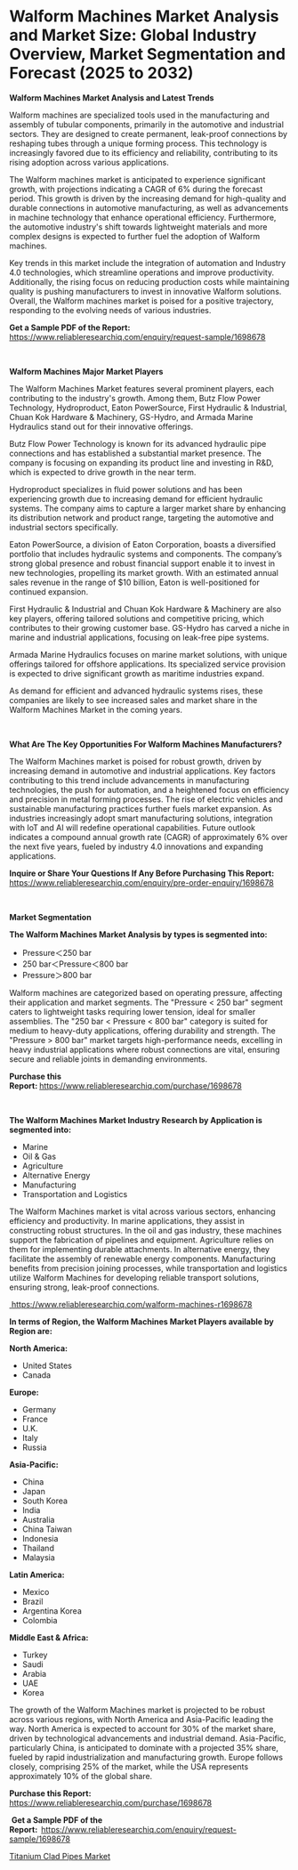 <p><h1>Walform Machines Market Analysis and Market Size: Global Industry Overview, Market Segmentation and Forecast (2025 to 2032)</h1></p><p><strong>Walform Machines Market Analysis and Latest Trends</strong></p>
<p><p>Walform machines are specialized tools used in the manufacturing and assembly of tubular components, primarily in the automotive and industrial sectors. They are designed to create permanent, leak-proof connections by reshaping tubes through a unique forming process. This technology is increasingly favored due to its efficiency and reliability, contributing to its rising adoption across various applications.</p><p>The Walform machines market is anticipated to experience significant growth, with projections indicating a CAGR of 6% during the forecast period. This growth is driven by the increasing demand for high-quality and durable connections in automotive manufacturing, as well as advancements in machine technology that enhance operational efficiency. Furthermore, the automotive industry's shift towards lightweight materials and more complex designs is expected to further fuel the adoption of Walform machines.</p><p>Key trends in this market include the integration of automation and Industry 4.0 technologies, which streamline operations and improve productivity. Additionally, the rising focus on reducing production costs while maintaining quality is pushing manufacturers to invest in innovative Walform solutions. Overall, the Walform machines market is poised for a positive trajectory, responding to the evolving needs of various industries.</p></p>
<p><strong>Get a Sample PDF of the Report:&nbsp;</strong> <a href="https://www.reliableresearchiq.com/enquiry/request-sample/1698678?utm_campaign=2284&utm_medium=2&utm_source=Github&utm_content=ia&utm_term=27032025&utm_id=walform-machines">https://www.reliableresearchiq.com/enquiry/request-sample/1698678</a></p>
<p>&nbsp;</p>
<p><strong>Walform Machines Major Market Players</strong></p>
<p><p>The Walform Machines Market features several prominent players, each contributing to the industry's growth. Among them, Butz Flow Power Technology, Hydroproduct, Eaton PowerSource, First Hydraulic & Industrial, Chuan Kok Hardware & Machinery, GS-Hydro, and Armada Marine Hydraulics stand out for their innovative offerings.</p><p>Butz Flow Power Technology is known for its advanced hydraulic pipe connections and has established a substantial market presence. The company is focusing on expanding its product line and investing in R&D, which is expected to drive growth in the near term.</p><p>Hydroproduct specializes in fluid power solutions and has been experiencing growth due to increasing demand for efficient hydraulic systems. The company aims to capture a larger market share by enhancing its distribution network and product range, targeting the automotive and industrial sectors specifically.</p><p>Eaton PowerSource, a division of Eaton Corporation, boasts a diversified portfolio that includes hydraulic systems and components. The company’s strong global presence and robust financial support enable it to invest in new technologies, propelling its market growth. With an estimated annual sales revenue in the range of $10 billion, Eaton is well-positioned for continued expansion.</p><p>First Hydraulic & Industrial and Chuan Kok Hardware & Machinery are also key players, offering tailored solutions and competitive pricing, which contributes to their growing customer base. GS-Hydro has carved a niche in marine and industrial applications, focusing on leak-free pipe systems.</p><p>Armada Marine Hydraulics focuses on marine market solutions, with unique offerings tailored for offshore applications. Its specialized service provision is expected to drive significant growth as maritime industries expand.</p><p>As demand for efficient and advanced hydraulic systems rises, these companies are likely to see increased sales and market share in the Walform Machines Market in the coming years.</p></p>
<p>&nbsp;</p>
<p><strong>What Are The Key Opportunities For Walform Machines Manufacturers?</strong></p>
<p><p>The Walform Machines market is poised for robust growth, driven by increasing demand in automotive and industrial applications. Key factors contributing to this trend include advancements in manufacturing technologies, the push for automation, and a heightened focus on efficiency and precision in metal forming processes. The rise of electric vehicles and sustainable manufacturing practices further fuels market expansion. As industries increasingly adopt smart manufacturing solutions, integration with IoT and AI will redefine operational capabilities. Future outlook indicates a compound annual growth rate (CAGR) of approximately 6% over the next five years, fueled by industry 4.0 innovations and expanding applications.</p></p>
<p><strong>Inquire or Share Your Questions If Any Before Purchasing This Report:</strong> <a href="https://www.reliableresearchiq.com/enquiry/pre-order-enquiry/1698678?utm_campaign=2284&utm_medium=2&utm_source=Github&utm_content=ia&utm_term=27032025&utm_id=walform-machines">https://www.reliableresearchiq.com/enquiry/pre-order-enquiry/1698678</a></p>
<p>&nbsp;</p>
<p><strong>Market Segmentation</strong></p>
<p><strong>The Walform Machines Market Analysis by types is segmented into:</strong></p>
<p><ul><li>Pressure＜250 bar</li><li>250 bar＜Pressure＜800 bar</li><li>Pressure＞800 bar</li></ul></p>
<p><p>Walform machines are categorized based on operating pressure, affecting their application and market segments. The "Pressure < 250 bar" segment caters to lightweight tasks requiring lower tension, ideal for smaller assemblies. The "250 bar < Pressure < 800 bar" category is suited for medium to heavy-duty applications, offering durability and strength. The "Pressure > 800 bar" market targets high-performance needs, excelling in heavy industrial applications where robust connections are vital, ensuring secure and reliable joints in demanding environments.</p></p>
<p><strong>Purchase this Report:&nbsp;</strong><a href="https://www.reliableresearchiq.com/purchase/1698678?utm_campaign=2284&utm_medium=2&utm_source=Github&utm_content=ia&utm_term=27032025&utm_id=walform-machines">https://www.reliableresearchiq.com/purchase/1698678</a></p>
<p>&nbsp;</p>
<p><strong>The Walform Machines Market Industry Research by Application is segmented into:</strong></p>
<p><ul><li>Marine</li><li>Oil & Gas</li><li>Agriculture</li><li>Alternative Energy</li><li>Manufacturing</li><li>Transportation and Logistics</li></ul></p>
<p><p>The Walform Machines market is vital across various sectors, enhancing efficiency and productivity. In marine applications, they assist in constructing robust structures. In the oil and gas industry, these machines support the fabrication of pipelines and equipment. Agriculture relies on them for implementing durable attachments. In alternative energy, they facilitate the assembly of renewable energy components. Manufacturing benefits from precision joining processes, while transportation and logistics utilize Walform Machines for developing reliable transport solutions, ensuring strong, leak-proof connections.</p></p>
<p><a href="https://www.reliableresearchiq.com/walform-machines-r1698678?utm_campaign=2284&utm_medium=2&utm_source=Github&utm_content=ia&utm_term=27032025&utm_id=walform-machines">&nbsp;https://www.reliableresearchiq.com/walform-machines-r1698678</a></p>
<p><strong>In terms of Region, the Walform Machines Market Players available by Region are:</strong></p>
<p>
    <p> <strong> North America: </strong>
        <ul>
            <li>United States</li>
            <li>Canada</li>
        </ul>
        </p> 
    <p> <strong> Europe: </strong>
        <ul>
            <li>Germany</li>
            <li>France</li>
            <li>U.K.</li>
            <li>Italy</li>
            <li>Russia</li>
        </ul>
        </p> 
    <p> <strong> Asia-Pacific: </strong>
        <ul>
            <li>China</li>
            <li>Japan</li>
            <li>South Korea</li>
            <li>India</li>
            <li>Australia</li>
            <li>China Taiwan</li>
            <li>Indonesia</li>
            <li>Thailand</li>
            <li>Malaysia</li>
        </ul>
        </p> 
    <p> <strong> Latin America: </strong>
        <ul>
            <li>Mexico</li>
            <li>Brazil</li>
            <li>Argentina Korea</li>
            <li>Colombia</li>
        </ul>
        </p> 
    <p> <strong> Middle East & Africa: </strong>
        <ul>
            <li>Turkey</li>
            <li>Saudi</li>
            <li>Arabia</li>
            <li>UAE</li>
            <li>Korea</li>
        </ul>
    </p>
    </p>
<p><p>The growth of the Walform Machines market is projected to be robust across various regions, with North America and Asia-Pacific leading the way. North America is expected to account for 30% of the market share, driven by technological advancements and industrial demand. Asia-Pacific, particularly China, is anticipated to dominate with a projected 35% share, fueled by rapid industrialization and manufacturing growth. Europe follows closely, comprising 25% of the market, while the USA represents approximately 10% of the global share.</p></p>
<p><strong>Purchase this Report: </strong><a href="https://www.reliableresearchiq.com/purchase/1698678?utm_campaign=2284&utm_medium=2&utm_source=Github&utm_content=ia&utm_term=27032025&utm_id=walform-machines">https://www.reliableresearchiq.com/purchase/1698678</a></p>
<p>&nbsp;<strong>Get a Sample PDF of the Report:&nbsp;&nbsp;</strong><a href="https://www.reliableresearchiq.com/enquiry/request-sample/1698678?utm_campaign=2284&utm_medium=2&utm_source=Github&utm_content=ia&utm_term=27032025&utm_id=walform-machines">https://www.reliableresearchiq.com/enquiry/request-sample/1698678</a></p>
<p><strong></strong></p>
<p><p><a href="https://github.com/SanjidaMahmud54/Market-Research-Report-List-2/blob/main/titanium-clad-pipes-market.md?utm_campaign=2284&utm_medium=2&utm_source=Github&utm_content=ia&utm_term=27032025&utm_id=walform-machines">Titanium Clad Pipes Market</a></p></p>